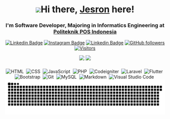 # <h1 align="center" class="flex"><img src="https://tva1.sinaimg.cn/large/e6c9d24egy1h1571l0uucg205k05egri.gif" width="32" />Hi there, [Jesron](https://twitter.com/dppjsrn) here!</h1>

### <h3 align="center"> I'm Software Developer, Majoring in Informatics Engineering at [Politeknik POS Indonesia](https://www.poltekpos.ac.id/id) </h3>

<div align="center">

[![Linkedin Badge](https://img.shields.io/badge/-blue?style=social&logo=Linkedin&logoColor=blue&link=https://www.linkedin.com/in/jesronmarudut/)](https://www.linkedin.com/in/jesronmarudut/)
[![Instagram Badge](https://img.shields.io/badge/-blue?style=social&logo=Instagram&logoColor=red&link=https://www.instagram.com/jsrnmrdt/)](https://www.instagram.com/jsrnmrdt/) [![Linkedin Badge](https://img.shields.io/badge/-blue?style=social&logo=twitter&logoColor=blue&link=https://www.twitter.com/in/dppjsrn/)](https://www.twitter.com/in/dppjsrn/) [![GitHub followers](https://img.shields.io/github/followers/jesronmarudut?label=Follow&style=social)](https://github.com/jesronmarudut/?tab=) [![Visitors](https://visitor-badge.glitch.me/badge?page_id=jesronmarudut.visitor-badge)](https://github.com/jesronmarudut)

<p>
  <tr>
    
<td><img src="https://github-readme-stats.vercel.app/api?username=jesronmarudut&show_icons=true&hide_border=true&theme=radical&layout=compact" /></td>
<td><img src="https://github-readme-stats.vercel.app/api/top-langs/?username=jesronmarudut&&layout=compact&langs_count=8&theme=radical&hide_border=true" height="195"/></td>
  </tr>
</p>

###
![HTML](https://img.shields.io/badge/-HTML-05122A?style=flat&logo=HTML5)&nbsp;
![CSS](https://img.shields.io/badge/-CSS-05122A?style=flat&logo=CSS3&logoColor=1572B6)&nbsp;
![JavaScript](https://img.shields.io/badge/-JavaScript-05122A?style=flat&logo=javascript)&nbsp;
![PHP](https://img.shields.io/badge/-PHP-05122A?style=flat&logo=php&logoColor=777BB4)&nbsp;
![Codeigniter](https://img.shields.io/badge/-Codeigniter-05122A?style=flat&logo=codeigniter)&nbsp;
![Laravel](https://img.shields.io/badge/-Laravel-05122A?style=flat&logo=laravel&logoColor=FF2D20)&nbsp;
![Flutter](https://img.shields.io/badge/-Flutter-05122A?style=flat&logo=flutter&logoColor=1572B6)&nbsp;
![Bootstrap](https://img.shields.io/badge/-Bootstrap-05122A?style=flat&logo=bootstrap&logoColor=563D7C)&nbsp;
![Git](https://img.shields.io/badge/-Git-05122A?style=flat&logo=git)&nbsp;
![MySQL](https://img.shields.io/badge/-Mysql-05122A?style=flat&logo=mysql)&nbsp;
![Markdown](https://img.shields.io/badge/-Markdown-05122A?style=flat&logo=markdown)&nbsp;
![Visual Studio Code](https://img.shields.io/badge/-Visual%20Studio%20Code-05122A?style=flat&logo=visual-studio-code&logoColor=007ACC)&nbsp;
<img src="https://github.com/SyifaAinnur/SyifaAinnur/blob/output/github-contribution-grid-snake.svg">
<br />
